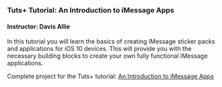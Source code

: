 ### Tuts+ Tutorial: An Introduction to iMessage Apps

#### Instructor: Davis Allie

In this tutorial you will learn the basics of creating iMessage sticker packs and applications for iOS 10 devices. This will provide you with the necessary building blocks to create your own fully functional iMessage applications.

Complete project for the Tuts+ tutorial: [An Introduction to iMessage Apps](http://code.tutsplus.com/tutorials/create-an-imessage-app-in-ios-10--cms-26870)
